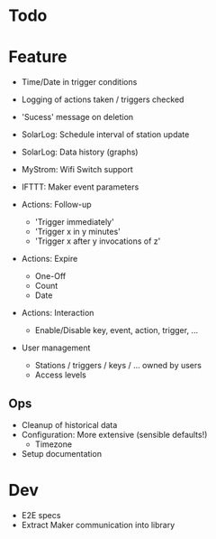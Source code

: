 # Todo

# Feature
- Time/Date in trigger conditions
- Logging of actions taken / triggers checked
- 'Sucess' message on deletion

- SolarLog: Schedule interval of station update
- SolarLog: Data history (graphs)

- MyStrom: Wifi Switch support

- IFTTT: Maker event parameters

- Actions: Follow-up
  - 'Trigger immediately'
  - 'Trigger x in y minutes'
  - 'Trigger x after y invocations of z'

- Actions: Expire
  - One-Off
  - Count
  - Date

- Actions: Interaction
  - Enable/Disable key, event, action, trigger, ...

- User management
  - Stations / triggers / keys / ... owned by users
  - Access levels

## Ops
- Cleanup of historical data
- Configuration: More extensive (sensible defaults!)
  - Timezone
- Setup documentation

# Dev
- E2E specs
- Extract Maker communication into library
